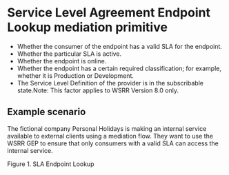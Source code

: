 <!-- image -->

# Service Level Agreement Endpoint Lookup mediation primitive

- Whether the consumer of the endpoint has a valid SLA for the endpoint.
- Whether the particular SLA is active.
- Whether the endpoint is online.
- Whether the endpoint has a certain required classification; for example, whether it is
Production or Development.
- The Service Level Definition of the provider is in the subscribable
state.Note: This factor applies to WSRR Version 8.0 only.

## Example scenario

The fictional company Personal Holidays is making an internal service available to external
clients using a mediation flow. They want to use the WSRR GEP to ensure that only consumers with a
valid SLA can access the internal service.

Figure 1. SLA Endpoint Lookup

<!-- image -->